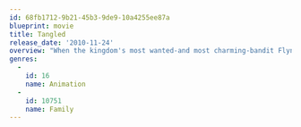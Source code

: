 ```yaml
---
id: 68fb1712-9b21-45b3-9de9-10a4255ee87a
blueprint: movie
title: Tangled
release_date: '2010-11-24'
overview: "When the kingdom's most wanted-and most charming-bandit Flynn Rider hides out in a mysterious tower, he's taken hostage by Rapunzel, a beautiful and feisty tower-bound teen with 70 feet of magical, golden hair. Flynn's curious captor, who's looking for her ticket out of the tower where she's been locked away for years, strikes a deal with the handsome thief and the unlikely duo sets off on an action-packed escapade, complete with a super-cop horse, an over-protective chameleon and a gruff gang of pub thugs."
genres:
  -
    id: 16
    name: Animation
  -
    id: 10751
    name: Family
---
```

